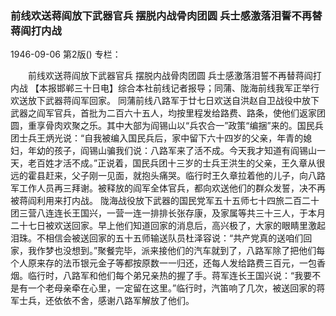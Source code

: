 ### 前线欢送蒋阎放下武器官兵  摆脱内战骨肉团圆  兵士感激落泪誓不再替蒋阎打内战

1946-09-06
第2版()
专栏：

　　前线欢送蒋阎放下武器官兵
    摆脱内战骨肉团圆
    兵士感激落泪誓不再替蒋阎打内战
    【本报邯郸三十日电】综合本社前线记者报导；同蒲、陇海前线我军正举行欢送放下武器蒋阎军回家。
    同蒲前线八路军于廿七日欢送自洪赵自卫战役中放下武器之阎军官兵，首批为二百六十五人，均按里程发给路费、路条，使他们返家团圆，重享骨肉欢聚之乐。其中大部为阎锡山以“兵农合一”政策“编捆”来的。国民兵团士兵王炳光说：“自我被编入国民兵后，家中留下六十四岁的父亲，年青的媳妇，年幼的孩子，阎锡山骗我们说：八路军来了活不成。今天我才知道有阎锡山一天，老百姓才活不成。”正说着，国民兵团十三岁的士兵王洪生的父亲，王久章从很远的霍县赶来，父子刚一见面，就抱头痛哭。临行时王久章拉着他的儿子，向八路军工作人员再三拜谢。被释放的阎军全体官兵，都向欢送他们的群众发誓，决不再被蒋阎利用来打内战。
    陇海战役放下武器的国民党军五十五师七十四旅二百二十团三营八连连长王国兴，一营一连一排排长张存康，及家属等共三十三人，于本月二十七日被欢送回家。早上他们知道回家的消息后，高兴极了，大家的眼睛里激起泪珠。不相信会被送回家的五十五师输送队员杜泽容说：“共产党真的送咱们回家，我作梦也没想到。”聚餐完毕，派来接他们的汽车就到了，八路军除了把他们每个人原来存的法币银元金子等都按原数一一归还，还每人发给路费三百元，一包香烟。临行时，八路军和他们每个弟兄亲热的握了手。蒋军连长王国兴说：“我要不是有一个老母亲牵在心里，一定留在这里。”临行时，汽笛响了几次，被送回家的蒋军士兵，还依依不舍，感谢八路军解放了他们。

